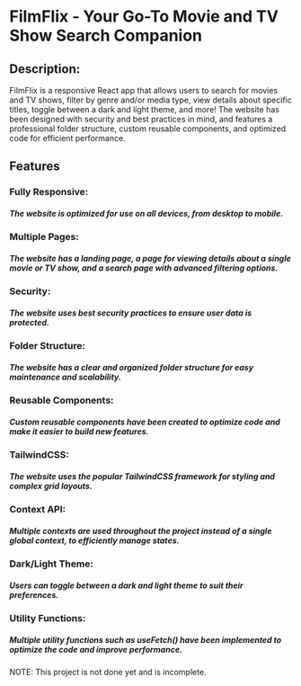 # FilmFlix - Your Go-To Movie and TV Show Search Companion

## Description: 
FilmFlix is a responsive React app that allows users to search for movies and TV shows, filter by genre and/or media type, view details about specific titles, toggle between a dark and light theme, and more! The website has been designed with security and best practices in mind, and features a professional folder structure, custom reusable components, and optimized code for efficient performance.    

  ## Features 
  ### Fully Responsive: 
  ##### The website is optimized for use on all devices, from desktop to mobile.
  ###  Multiple Pages: 
  ##### The website has a landing page, a page for viewing details about a single movie or TV show, and a search page with advanced filtering options.   
  ###  Security:
  ##### The website uses best security practices to ensure user data is protected.  
  ###  Folder Structure:
  ##### The website has a clear and organized folder structure for easy maintenance and scalability.  
  ###  Reusable Components:
  ##### Custom reusable components have been created to optimize code and make it easier to build new features.  
  ### TailwindCSS:
  #####  The website uses the popular TailwindCSS framework for styling and complex grid layouts.  
  ###  Context API:
  ##### Multiple contexts are used throughout the project instead of a single global context, to efficiently manage states.  
  ###  Dark/Light Theme:
  ##### Users can toggle between a dark and light theme to suit their preferences.  
  ###  Utility Functions:
  ##### Multiple utility functions such as useFetch() have been implemented to optimize the code and improve performance.  
  
  NOTE: This project is not done yet and is incomplete.   
